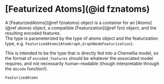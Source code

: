 # [Featurized Atoms](@id fznatoms)

A [FeaturizedAtoms](@ref fznatoms) object is a container for an [Atoms](@ref atoms) object, a compatible [Featurization](@ref fzn) object, and the resulting encoded features.\
The type is parameterized by the type of atoms object and the featurization type, e.g. `FeaturizedAtoms{AtomGraph,GraphNodeFeaturization}`.

This is intended to be the type that is directly fed into a Chemellia model, so the format of `encoded_features` should be whatever the associated model requires, and not necessarily human-readable (though interpretable through the `decode` function!).

```@docs
FeaturizedAtoms
```